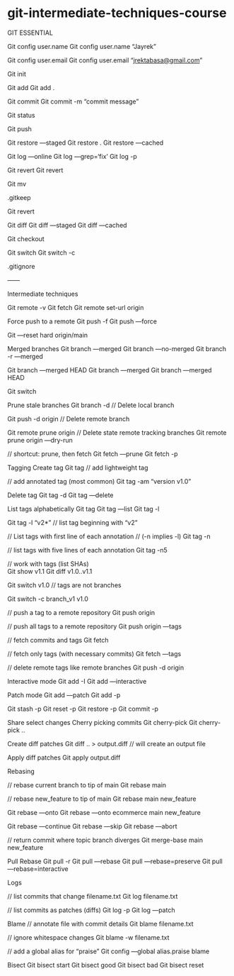 # git-intermediate-techniques-course

GIT ESSENTIAL

Git config user.name
Git config user.name “Jayrek”

Git config user.email
Git config user.email “jrektabasa@gmail.com”

Git init

Git add <filename>
Git add .

Git commit
Git commit -m “commit message”

Git status

Git push

Git restore —staged <filename>
Git restore .
Git restore —cached <filename>

Git log —online
Git log —grep=‘fix’
Git log -p


Git revert
Git revert <commitID>

Git mv

.gitkeep

Git revert

Git diff
Git diff —staged
Git diff —cached

Git checkout 

Git switch <branchName>
Git switch -c <branchName>

.gitignore


——

Intermediate techniques

Git remote -v
Git fetch
Git remote set-url origin <repo url>


Force push to a remote
Git push -f
Git push —force

Git —reset hard origin/main

Merged branches
Git branch —merged
Git branch —no-merged
Git branch -r —merged

Git branch —merged HEAD
Git branch —merged <branchName>
Git branch —merged HEAD <commit>

Git switch <branchName>

Prune stale branches
Git branch -d <branchName> // Delete local branch	

Git push -d origin <branchname> // Delete remote branch

Git remote prune origin // Delete state remote tracking 	branches
Git remote prune origin —dry-run

// shortcut: prune, then fetch
Git fetch —prune
Git fetch -p

Tagging
Create tag
Git tag <tagName> <commitHash> // add lightweight tag

// add annotated tag (most common)
Git tag -am “version v1.0” <tagName> <commitHash>

Delete tag
Git tag -d <tagName>
Git tag —delete <tagName>

List tags alphabetically
Git tag
Git tag —list
Git tag -l

Git tag -l “v2*” // list tag beginning with “v2”

// List tags with first line of each annotation 
// (-n implies -l)
Git tag -n

// list tags with five lines of each annotation 
Git tag -n5

// work with tags (list SHAs)	
Git show v1.1 
Git diff v1.0..v1.1

Git switch v1.0 // tags are not branches

Git switch -c branch_v1 v1.0

// push a tag to a remote repository
Git push origin <tagName>

// push all tags to a remote repository
Git push origin —tags

// fetch commits and tags
Git fetch

// fetch only tags (with necessary commits)
Git fetch —tags 	

// delete remote tags like remote branches
Git push -d origin <tagName>

Interactive mode
Git add -I
Git add —interactive

Patch mode
Git add —patch
Git add -p

Git stash -p
Git reset -p
Git restore -p
Git commit -p


Share select changes
Cherry picking commits
Git cherry-pick <sha>
Git cherry-pick <sha>..<sha>

Create diff patches
Git diff <sha1>..<sha2> > output.diff // will create an output file

Apply diff patches
Git apply output.diff


Rebasing 

// rebase current branch to tip of main
Git rebase main 

// rebase new_feature to tip of main
Git rebase main new_feature


Git rebase —onto <newBase> <upstream> <branch>
Git rebase —onto ecommerce main new_feature

Git rebase —continue
Git rebase —skip
Git rebase —abort

// return commit where topic branch diverges
Git merge-base main new_feature

Pull Rebase
Git pull -r
Git pull —rebase
Git pull —rebase=preserve
Git pull —rebase=interactive

Logs

// list commits that change filename.txt
Git log filename.txt

// list commits as patches (diffs)
Git log -p
Git log —patch

Blame
// annotate file with commit details
Git blame filename.txt

// ignore whitespace changes
Git blame -w filename.txt

// add a global alias for “praise”
Git config —global alias.praise blame

Bisect
Git bisect start
Git bisect good <treeish>
Git bisect bad <treeish>
Git bisect reset

